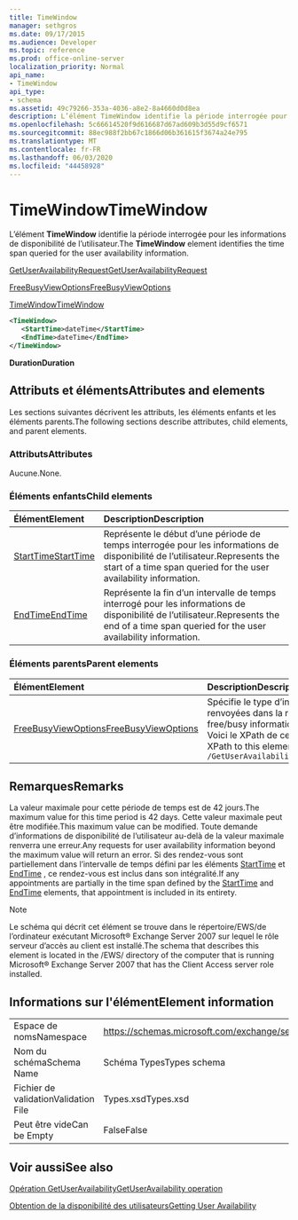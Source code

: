 ```yaml
---
title: TimeWindow
manager: sethgros
ms.date: 09/17/2015
ms.audience: Developer
ms.topic: reference
ms.prod: office-online-server
localization_priority: Normal
api_name:
- TimeWindow
api_type:
- schema
ms.assetid: 49c79266-353a-4036-a8e2-8a4660d0d8ea
description: L’élément TimeWindow identifie la période interrogée pour les informations de disponibilité de l’utilisateur.
ms.openlocfilehash: 5c66614520f9d616687d67ad609b3d55d9cf6571
ms.sourcegitcommit: 88ec988f2bb67c1866d06b361615f3674a24e795
ms.translationtype: MT
ms.contentlocale: fr-FR
ms.lasthandoff: 06/03/2020
ms.locfileid: "44458928"
---
```

# <a name="timewindow"></a><span data-ttu-id="b01f5-103">TimeWindow</span><span class="sxs-lookup"><span data-stu-id="b01f5-103">TimeWindow</span></span>

<span data-ttu-id="b01f5-104">L’élément **TimeWindow** identifie la période interrogée pour les informations de disponibilité de l’utilisateur.</span><span class="sxs-lookup"><span data-stu-id="b01f5-104">The **TimeWindow** element identifies the time span queried for the user availability information.</span></span> 
  
[<span data-ttu-id="b01f5-105">GetUserAvailabilityRequest</span><span class="sxs-lookup"><span data-stu-id="b01f5-105">GetUserAvailabilityRequest</span></span>](getuseravailabilityrequest.md)
  
[<span data-ttu-id="b01f5-106">FreeBusyViewOptions</span><span class="sxs-lookup"><span data-stu-id="b01f5-106">FreeBusyViewOptions</span></span>](freebusyviewoptions.md)
  
[<span data-ttu-id="b01f5-107">TimeWindow</span><span class="sxs-lookup"><span data-stu-id="b01f5-107">TimeWindow</span></span>](timewindow.md)
  
```xml
<TimeWindow>
   <StartTime>dateTime</StartTime>
   <EndTime>dateTime</EndTime>
</TimeWindow>
```

 <span data-ttu-id="b01f5-108">**Duration**</span><span class="sxs-lookup"><span data-stu-id="b01f5-108">**Duration**</span></span>
## <a name="attributes-and-elements"></a><span data-ttu-id="b01f5-109">Attributs et éléments</span><span class="sxs-lookup"><span data-stu-id="b01f5-109">Attributes and elements</span></span>

<span data-ttu-id="b01f5-110">Les sections suivantes décrivent les attributs, les éléments enfants et les éléments parents.</span><span class="sxs-lookup"><span data-stu-id="b01f5-110">The following sections describe attributes, child elements, and parent elements.</span></span>
  
### <a name="attributes"></a><span data-ttu-id="b01f5-111">Attributs</span><span class="sxs-lookup"><span data-stu-id="b01f5-111">Attributes</span></span>

<span data-ttu-id="b01f5-112">Aucune.</span><span class="sxs-lookup"><span data-stu-id="b01f5-112">None.</span></span>
  
### <a name="child-elements"></a><span data-ttu-id="b01f5-113">Éléments enfants</span><span class="sxs-lookup"><span data-stu-id="b01f5-113">Child elements</span></span>

|<span data-ttu-id="b01f5-114">**Élément**</span><span class="sxs-lookup"><span data-stu-id="b01f5-114">**Element**</span></span>|<span data-ttu-id="b01f5-115">**Description**</span><span class="sxs-lookup"><span data-stu-id="b01f5-115">**Description**</span></span>|
|:-----|:-----|
|[<span data-ttu-id="b01f5-116">StartTime</span><span class="sxs-lookup"><span data-stu-id="b01f5-116">StartTime</span></span>](starttime.md) <br/> |<span data-ttu-id="b01f5-117">Représente le début d’une période de temps interrogée pour les informations de disponibilité de l’utilisateur.</span><span class="sxs-lookup"><span data-stu-id="b01f5-117">Represents the start of a time span queried for the user availability information.</span></span>  <br/> |
|[<span data-ttu-id="b01f5-118">EndTime</span><span class="sxs-lookup"><span data-stu-id="b01f5-118">EndTime</span></span>](endtime.md) <br/> |<span data-ttu-id="b01f5-119">Représente la fin d’un intervalle de temps interrogé pour les informations de disponibilité de l’utilisateur.</span><span class="sxs-lookup"><span data-stu-id="b01f5-119">Represents the end of a time span queried for the user availability information.</span></span>  <br/> |
   
### <a name="parent-elements"></a><span data-ttu-id="b01f5-120">Éléments parents</span><span class="sxs-lookup"><span data-stu-id="b01f5-120">Parent elements</span></span>

|<span data-ttu-id="b01f5-121">**Élément**</span><span class="sxs-lookup"><span data-stu-id="b01f5-121">**Element**</span></span>|<span data-ttu-id="b01f5-122">**Description**</span><span class="sxs-lookup"><span data-stu-id="b01f5-122">**Description**</span></span>|
|:-----|:-----|
|[<span data-ttu-id="b01f5-123">FreeBusyViewOptions</span><span class="sxs-lookup"><span data-stu-id="b01f5-123">FreeBusyViewOptions</span></span>](freebusyviewoptions.md) <br/> |<span data-ttu-id="b01f5-124">Spécifie le type d’informations de disponibilité renvoyées dans la réponse.</span><span class="sxs-lookup"><span data-stu-id="b01f5-124">Specifies the type of free/busy information returned in the response.</span></span>  <br/> <span data-ttu-id="b01f5-125">Voici le XPath de cet élément :</span><span class="sxs-lookup"><span data-stu-id="b01f5-125">The following is the XPath to this element:</span></span>  <br/>  `/GetUserAvailabilityRequest/FreeBusyViewOptions` <br/> |
   
## <a name="remarks"></a><span data-ttu-id="b01f5-126">Remarques</span><span class="sxs-lookup"><span data-stu-id="b01f5-126">Remarks</span></span>

<span data-ttu-id="b01f5-127">La valeur maximale pour cette période de temps est de 42 jours.</span><span class="sxs-lookup"><span data-stu-id="b01f5-127">The maximum value for this time period is 42 days.</span></span> <span data-ttu-id="b01f5-128">Cette valeur maximale peut être modifiée.</span><span class="sxs-lookup"><span data-stu-id="b01f5-128">This maximum value can be modified.</span></span> <span data-ttu-id="b01f5-129">Toute demande d’informations de disponibilité de l’utilisateur au-delà de la valeur maximale renverra une erreur.</span><span class="sxs-lookup"><span data-stu-id="b01f5-129">Any requests for user availability information beyond the maximum value will return an error.</span></span> <span data-ttu-id="b01f5-130">Si des rendez-vous sont partiellement dans l’intervalle de temps défini par les éléments [StartTime](starttime.md) et [EndTime](endtime.md) , ce rendez-vous est inclus dans son intégralité.</span><span class="sxs-lookup"><span data-stu-id="b01f5-130">If any appointments are partially in the time span defined by the [StartTime](starttime.md) and [EndTime](endtime.md) elements, that appointment is included in its entirety.</span></span> 
  
> [!NOTE]
> <span data-ttu-id="b01f5-131">Le schéma qui décrit cet élément se trouve dans le répertoire/EWS/de l’ordinateur exécutant Microsoft® Exchange Server 2007 sur lequel le rôle serveur d’accès au client est installé.</span><span class="sxs-lookup"><span data-stu-id="b01f5-131">The schema that describes this element is located in the /EWS/ directory of the computer that is running Microsoft® Exchange Server 2007 that has the Client Access server role installed.</span></span> 
  
## <a name="element-information"></a><span data-ttu-id="b01f5-132">Informations sur l'élément</span><span class="sxs-lookup"><span data-stu-id="b01f5-132">Element information</span></span>

|||
|:-----|:-----|
|<span data-ttu-id="b01f5-133">Espace de noms</span><span class="sxs-lookup"><span data-stu-id="b01f5-133">Namespace</span></span>  <br/> |https://schemas.microsoft.com/exchange/services/2006/types  <br/> |
|<span data-ttu-id="b01f5-134">Nom du schéma</span><span class="sxs-lookup"><span data-stu-id="b01f5-134">Schema Name</span></span>  <br/> |<span data-ttu-id="b01f5-135">Schéma Types</span><span class="sxs-lookup"><span data-stu-id="b01f5-135">Types schema</span></span>  <br/> |
|<span data-ttu-id="b01f5-136">Fichier de validation</span><span class="sxs-lookup"><span data-stu-id="b01f5-136">Validation File</span></span>  <br/> |<span data-ttu-id="b01f5-137">Types.xsd</span><span class="sxs-lookup"><span data-stu-id="b01f5-137">Types.xsd</span></span>  <br/> |
|<span data-ttu-id="b01f5-138">Peut être vide</span><span class="sxs-lookup"><span data-stu-id="b01f5-138">Can be Empty</span></span>  <br/> |<span data-ttu-id="b01f5-139">False</span><span class="sxs-lookup"><span data-stu-id="b01f5-139">False</span></span>  <br/> |
   
## <a name="see-also"></a><span data-ttu-id="b01f5-140">Voir aussi</span><span class="sxs-lookup"><span data-stu-id="b01f5-140">See also</span></span>



[<span data-ttu-id="b01f5-141">Opération GetUserAvailability</span><span class="sxs-lookup"><span data-stu-id="b01f5-141">GetUserAvailability operation</span></span>](getuseravailability-operation.md)


[<span data-ttu-id="b01f5-142">Obtention de la disponibilité des utilisateurs</span><span class="sxs-lookup"><span data-stu-id="b01f5-142">Getting User Availability</span></span>](https://msdn.microsoft.com/library/d4133fcb-9b0f-4e6b-aadf-a389da83516a%28Office.15%29.aspx)

